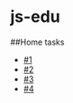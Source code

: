 # js-edu

##Home tasks 
* [#1](https://github.com/BotanMan/js-edu/tree/master/home%20work/%231)
* [#2](https://github.com/BotanMan/js-edu/tree/master/home%20work/%232)
* [#3](https://github.com/BotanMan/js-edu/tree/master/home%20work/%233)
* [#4](https://github.com/BotanMan/js-edu/tree/master/home%20work/%234)